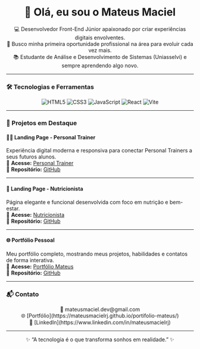 <h1 align="center">👋 Olá, eu sou o Mateus Maciel</h1>

<p align="center">
💻 Desenvolvedor Front-End Júnior apaixonado por criar experiências digitais envolventes.<br>
🎯 Busco minha primeira oportunidade profissional na área para evoluir cada vez mais.<br>
📚 Estudante de Análise e Desenvolvimento de Sistemas (Uniasselvi) e sempre aprendendo algo novo.
</p>

---

### 🛠️ Tecnologias e Ferramentas
<div align="center">

![HTML5](https://img.shields.io/badge/HTML5-E34F26?style=for-the-badge&logo=html5&logoColor=white)
![CSS3](https://img.shields.io/badge/CSS3-1572B6?style=for-the-badge&logo=css3&logoColor=white)
![JavaScript](https://img.shields.io/badge/JavaScript-F7DF1E?style=for-the-badge&logo=javascript&logoColor=black)
![React](https://img.shields.io/badge/React-20232A?style=for-the-badge&logo=react&logoColor=61DAFB)
![Vite](https://img.shields.io/badge/Vite-646CFF?style=for-the-badge&logo=vite&logoColor=white)

</div>

---

### 💼 Projetos em Destaque

#### 🏋️‍♂️ Landing Page - Personal Trainer
Experiência digital moderna e responsiva para conectar Personal Trainers a seus futuros alunos.  
🔗 **Acesse:** [Personal Trainer](https://mateusmacielrj.github.io/projeto-leo/)  
📂 **Repositório:** [GitHub](https://github.com/MateusMacielrj/projeto-leo)

---

#### 🥗 Landing Page - Nutricionista
Página elegante e funcional desenvolvida com foco em nutrição e bem-estar.  
🔗 **Acesse:** [Nutricionista](https://mateusmacielrj.github.io/projeto-nutricionista/)  
📂 **Repositório:** [GitHub](https://github.com/MateusMacielrj/projeto-nutricionista)

---

#### 🌐 Portfólio Pessoal
Meu portfólio completo, mostrando meus projetos, habilidades e contatos de forma interativa.  
🔗 **Acesse:** [Portfólio Mateus](https://mateusmacielrj.github.io/portifolio-mateus/)  
📂 **Repositório:** [GitHub](https://github.com/MateusMacielrj/portifolio-mateus)

---

### 📬 Contato
<p align="center">
📧 mateusmaciel.dev@gmail.com<br>
🌐 [Portfólio](https://mateusmacielrj.github.io/portifolio-mateus/)<br>
💼 [LinkedIn](https://www.linkedin.com/in/mateusmacielrj)
</p>

---

<p align="center">
✨ “A tecnologia é o que transforma sonhos em realidade.” ✨
</p>
